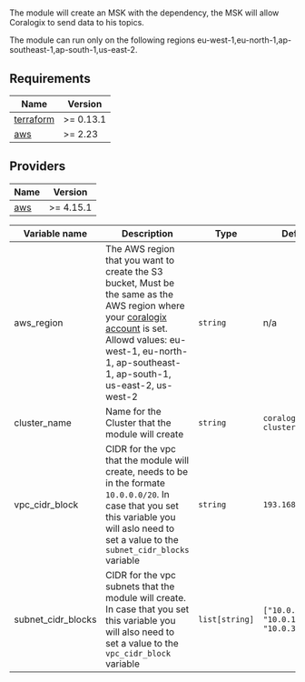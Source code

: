 # 

The module will create an MSK with the dependency, the MSK will allow Coralogix to send data to his topics.

The module can run only on the following regions eu-west-1,eu-north-1,ap-southeast-1,ap-south-1,us-east-2.

## Requirements

| Name | Version |
|------|---------|
| <a name="requirement_terraform"></a> [terraform](#requirement\_terraform) | >= 0.13.1 |
| <a name="requirement_aws"></a> [aws](#requirement\_aws) | >= 2.23 |

## Providers

| Name | Version |
|------|---------|
| <a name="provider_aws"></a> [aws](#provider\_aws) | >= 4.15.1 |

| Variable name | Description | Type | Default | Required | 
|------|-------------|------|------|:--------:|
| aws_region | The AWS region that you want to create the S3 bucket, Must be the same as the AWS region where your [coralogix account](https://coralogix.com/docs/coralogix-domain/) is set. Allowd values: eu-west-1, eu-north-1, ap-southeast-1, ap-south-1, us-east-2, us-west-2 | `string` | n/a | :heavy_check_mark: |
| cluster_name | Name for the Cluster that the module will create | `string` | `coralogix-msk-cluster` | |
| vpc_cidr_block | CIDR for the vpc that the module will create, needs to be in the formate `10.0.0.0/20`. In case that you set this variable you will aslo need to set a value to the `subnet_cidr_blocks` variable | `string` | `193.168.0.0/20` | |
| subnet_cidr_blocks | CIDR for the vpc subnets that the module will create. In case that you set this variable you will also need to set a value to the `vpc_cidr_block` variable | `list[string]` | `["10.0.0.0/24", "10.0.1.0/24", "10.0.3.0/24"]` | |